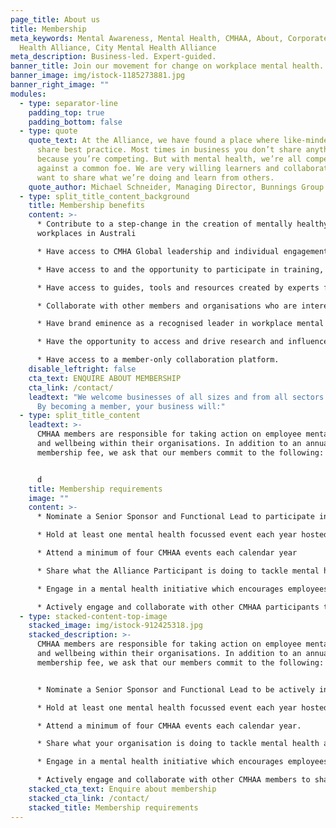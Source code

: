 ```yaml
---
page_title: About us
title: Membership
meta_keywords: Mental Awareness, Mental Health, CMHAA, About, Corporate Mental
  Health Alliance, City Mental Health Alliance
meta_description: Business-led. Expert-guided.
banner_title: Join our movement for change on workplace mental health.
banner_image: img/istock-1185273881.jpg
banner_right_image: ""
modules:
  - type: separator-line
    padding_top: true
    padding_bottom: false
  - type: quote
    quote_text: At the Alliance, we have found a place where like-minded leaders
      share best practice. Most times in business you don’t share anything
      because you’re competing. But with mental health, we’re all competing
      against a common foe. We are very willing learners and collaborators. We
      want to share what we’re doing and learn from others.
    quote_author: Michael Schneider, Managing Director, Bunnings Group Limited
  - type: split_title_content_background
    title: Membership benefits
    content: >-
      * Contribute to a step-change in the creation of mentally healthy
      workplaces in Australi

      * Have access to CMHA Global leadership and individual engagement opportunities with CMHAA’s Expert Advisory Group

      * Have access to and the opportunity to participate in training, benchmarking and research in regard to mental health issues.

      * Have access to guides, tools and resources created by experts for CMHAA participants.

      * Collaborate with other members and organisations who are interested in or concerned with mental health on a common agenda, through participation in events, workshops and consultations.

      * Have brand eminence as a recognised leader in workplace mental health and invitations to participate in media requests and speaking events.

      * Have the opportunity to access and drive research and influence policymakers to improve quality of life of millions of Australians.

      * Have access to a member-only collaboration platform.
    disable_leftright: false
    cta_text: ENQUIRE ABOUT MEMBERSHIP
    cta_link: /contact/
    leadtext: "We welcome businesses of all sizes and from all sectors as members.
      By becoming a member, your business will:"
  - type: split_title_content
    leadtext: >-
      CMHAA members are responsible for taking action on employee mental health
      and wellbeing within their organisations. In addition to an annual
      membership fee, we ask that our members commit to the following:


      d
    title: Membership requirements
    image: ""
    content: >-
      * Nominate a Senior Sponsor and Functional Lead to participate in CMHAA

      * Hold at least one mental health focussed event each year hosted by the Alliance Participant.

      * Attend a minimum of four CMHAA events each calendar year

      * Share what the Alliance Participant is doing to tackle mental health and wellbeing in their workplace

      * Engage in a mental health initiative which encourages employees to share their experiences with mental health

      * Actively engage and collaborate with other CMHAA participants to share and learn from good practice
  - type: stacked-content-top-image
    stacked_image: img/istock-912425318.jpg
    stacked_description: >-
      CMHAA members are responsible for taking action on employee mental health
      and wellbeing within their organisations. In addition to an annual
      membership fee, we ask that our members commit to the following:


      * Nominate a Senior Sponsor and Functional Lead to be actively involved with CMHAA at both a leadership and operational level.

      * Hold at least one mental health focussed event each year hosted by your organisation.

      * Attend a minimum of four CMHAA events each calendar year.

      * Share what your organisation is doing to tackle mental health and wellbeing in your workplace

      * Engage in a mental health initiative which encourages employees to share their experiences with mental health.

      * Actively engage and collaborate with other CMHAA members to share and learn from good practice.
    stacked_cta_text: Enquire about membership
    stacked_cta_link: /contact/
    stacked_title: Membership requirements
---
```

